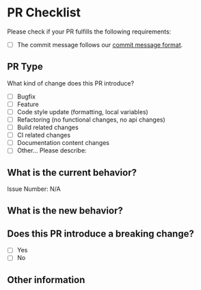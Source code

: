 # PR Checklist

Please check if your PR fulfills the following requirements:

- [ ] The commit message follows our [commit message format](/thecesrom/incendium/blob/code/CONTRIBUTING.md#commit-message-format).

## PR Type

What kind of change does this PR introduce?

<!-- Please check the one that applies to this PR using "x". -->

- [ ] Bugfix
- [ ] Feature
- [ ] Code style update (formatting, local variables)
- [ ] Refactoring (no functional changes, no api changes)
- [ ] Build related changes
- [ ] CI related changes
- [ ] Documentation content changes
- [ ] Other... Please describe:

## What is the current behavior?
<!-- Please describe the current behavior that you are modifying, or link to a relevant issue. -->

Issue Number: N/A

## What is the new behavior?
<!-- Please describe the new behavior. -->

## Does this PR introduce a breaking change?

- [ ] Yes
- [ ] No

<!-- If this PR contains a breaking change, please describe the impact and migration path for existing applications below. -->

## Other information
